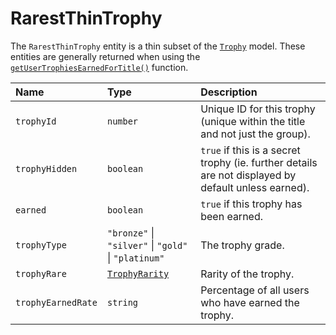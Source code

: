 # RarestThinTrophy

The `RarestThinTrophy` entity is a thin subset of the [`Trophy`](/api-docs/data-models/trophy) model. These entities are generally returned when using the [`getUserTrophiesEarnedForTitle()`](/api-docs/user-trophies#getUserTrophiesEarnedForTitle) function.

| Name               | Type                                                  | Description                                                                                         |
| :----------------- | :---------------------------------------------------- | :-------------------------------------------------------------------------------------------------- |
| `trophyId`         | `number`                                              | Unique ID for this trophy (unique within the title and not just the group).                         |
| `trophyHidden`     | `boolean`                                             | `true` if this is a secret trophy (ie. further details are not displayed by default unless earned). |
| `earned`           | `boolean`                                             | `true` if this trophy has been earned.                                                              |
| `trophyType`       | `"bronze"` \| `"silver"` \| `"gold"` \| `"platinum"`  | The trophy grade.                                                                                   |
| `trophyRare`       | [`TrophyRarity`](/api-docs/data-models/trophy-rarity) | Rarity of the trophy.                                                                               |
| `trophyEarnedRate` | `string`                                              | Percentage of all users who have earned the trophy.                                                 |
